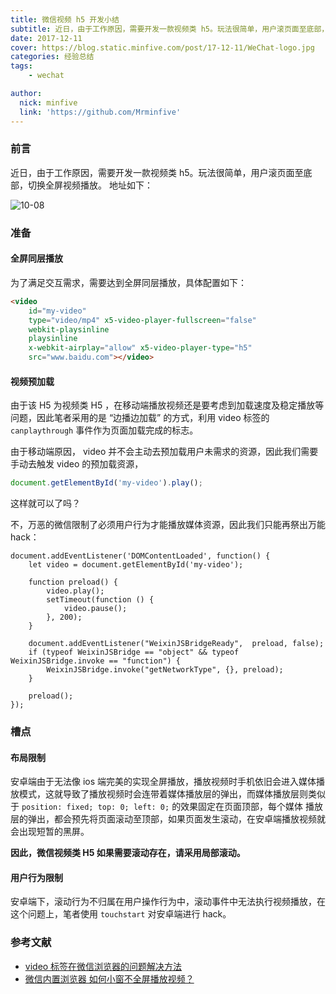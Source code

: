 ```yaml
---
title: 微信视频 h5 开发小结
subtitle: 近日，由于工作原因，需要开发一款视频类 h5。玩法很简单，用户滚页面至底部，切换全屏视频播放。
date: 2017-12-11
cover: https://blog.static.minfive.com/post/17-12-11/WeChat-logo.jpg
categories: 经验总结
tags:
    - wechat

author:
  nick: minfive
  link: 'https://github.com/Mrminfive'
---
```


### 前言

近日，由于工作原因，需要开发一款视频类 h5。玩法很简单，用户滚页面至底部，切换全屏视频播放。
地址如下：

![10-08][vip10-08]


### 准备

#### 全屏同层播放

为了满足交互需求，需要达到全屏同层播放，具体配置如下：

``` html
<video
    id="my-video" 
    type="video/mp4" x5-video-player-fullscreen="false"
    webkit-playsinline
    playsinline
    x-webkit-airplay="allow" x5-video-player-type="h5"
    src="www.baidu.com"></video>
```

#### 视频预加载

由于该 H5 为视频类 H5 ，在移动端播放视频还是要考虑到加载速度及稳定播放等问题，因此笔者采用的是 “边播边加载” 的方式，利用 video 标签的 `canplaythrough` 事件作为页面加载完成的标志。

由于移动端原因， video 并不会主动去预加载用户未需求的资源，因此我们需要手动去触发 video 的预加载资源，

``` js
document.getElementById('my-video').play();
```

这样就可以了吗？

不，万恶的微信限制了必须用户行为才能播放媒体资源，因此我们只能再祭出万能 hack：

```
document.addEventListener('DOMContentLoaded', function() {
    let video = document.getElementById('my-video');

    function preload() {
        video.play();
        setTimeout(function () {
            video.pause();
        }, 200);
    }
    
    document.addEventListener("WeixinJSBridgeReady",  preload, false);
    if (typeof WeixinJSBridge == "object" && typeof WeixinJSBridge.invoke == "function") {
        WeixinJSBridge.invoke("getNetworkType", {}, preload);
    }
    
    preload(); 
});
```

### 槽点

#### 布局限制

安卓端由于无法像 ios 端完美的实现全屏播放，播放视频时手机依旧会进入媒体播放模式，这就导致了播放视频时会连带着媒体播放层的弹出，而媒体播放层则类似于 `position: fixed; top: 0; left: 0;` 的效果固定在页面顶部，每个媒体
播放层的弹出，都会预先将页面滚动至顶部，如果页面发生滚动，在安卓端播放视频就会出现短暂的黑屏。

**因此，微信视频类 H5 如果需要滚动存在，请采用局部滚动。**

#### 用户行为限制

安卓端下，滚动行为不归属在用户操作行为中，滚动事件中无法执行视频播放，在这个问题上，笔者使用 `touchstart` 对安卓端进行 hack。

### 参考文献

* [video 标签在微信浏览器的问题解决方法][video 标签在微信浏览器的问题解决方法]
* [微信内置浏览器 如何小窗不全屏播放视频？][微信内置浏览器 如何小窗不全屏播放视频？]


[vip10-08]: https://blog.static.minfive.com/post/17-12-11/0c05c64de7df694e1b4fa5ea99f3ddb8.png
[video 标签在微信浏览器的问题解决方法]: http://www.cnblogs.com/baiyygynui/p/6323565.html
[微信内置浏览器 如何小窗不全屏播放视频？]: https://www.zhihu.com/question/36423771